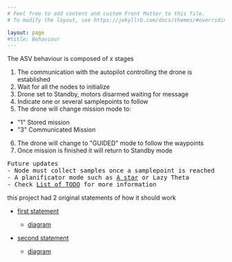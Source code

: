 ```yaml
---
# Feel free to add content and custom Front Matter to this file.
# To modify the layout, see https://jekyllrb.com/docs/themes/#overriding-theme-defaults

layout: page
#title: Behaviour
---
```


The ASV behaviour is composed of x stages

1. The communication with the autopilot controlling the drone is established
2. Wait for all the nodes to initialize
3. Drone set to Standby, motors disarmed waiting for message
4. Indicate one or several samplepoints to follow
5. The drone will change mission mode to:
  - "1" Stored mission
  - "3" Communicated Mission
6. The drone will change to "GUIDED" mode to follow the waypoints
7. Once mission is finished it will return to Standby mode

<pre>
Future updates
- Node must collect samples once a samplepoint is reached
- A planificator mode such as <a href="./code/Astar.html">A star</a> or Lazy Theta
- Check <a href="./TODO.html">List of TODO</a> for more information
</pre>




this project had 2 original statements of how it should work

- [first statement](https://docs.google.com/document/d/1aB7zIHbFlCjMJU5NLA3QePaBbxN2uUrcRRFxqOyA-6Y/edit?usp=sharing)
  - [diagram](https://drive.google.com/file/d/1wTaNIGYpCW7MTvH8JHc5deldHkSNIUf7/view?usp=sharing)

- [second statement](https://docs.google.com/document/d/1gskgmtnL9DoJ_OiX-3LTHiPfkZdP9JaCFyxJj1FoR2w/edit?usp=sharing)
  - [diagram](https://drive.google.com/file/d/1ER4REKppzclUCrOkx840AATA3piudeuC/view?usp=sharing)
